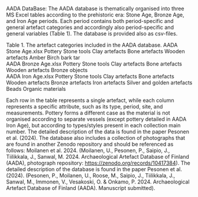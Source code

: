 AADA DataBase:
The AADA database is thematically organised into three MS Excel tables according to the prehistoric era: Stone Age, Bronze Age, and Iron Age periods. 
Each period contains both period-specific and general artefact categories and accordingly also period-specific and general variables (Table 1). The database is provided also as csv-files.

Table 1. The artefact categories included in the AADA database.
AADA Stone Age.xlsx	
Pottery
Stone tools
Clay artefacts
Bone artefacts
Wooden artefacts
Amber
Birch bark tar	
AADA Bronze Age.xlsx
Pottery
Stone tools
Clay artefacts
Bone artefacts
Wooden artefacts
Bronze objects	
AADA Iron Age.xlsx
Pottery
Stone tools
Clay artefacts
Bone artefacts
Wooden artefacts
Bronze artefacts
Iron artefacts
Silver and golden artefacts
Beads
Organic materials

Each row in the table represents a single artefact, while each column represents a specific attribute, such as its type, period, site, and measurements. Pottery forms a different case as the material is not organised according to separate vessels (except pottery detailed in AADA Iron Age), but according to types/styles present in each collection main number. The detailed description of the data is found in the paper Pesonen et al. (2024). 
The database also includes a collection of photographs that are found in another Zenodo repository and should be referenced as follows: Moilanen et al. 2024. (Moilanen, U., Pesonen, P., Saipio, J., Tiilikkala, J., Sanwal, M. 2024. Archaeological Artefact Database of Finland (AADA), photograph repository: https://zenodo.org/records/10417384).
The detailed description of the database is found in the paper Pesonen et al. (2024). (Pesonen, P., Moilanen, U., Roose, M., Saipio, J., Tiilikkala, J., Sanwal, M., Immonen, V., Vesakoski, O. & Onkamo, P. 2024. Archaeological Artefact Database of Finland (AADA). Manuscript submitted).
